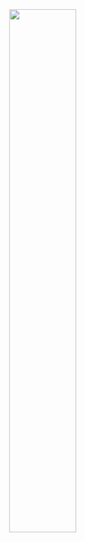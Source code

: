 <img width="49%" src="https://github.com/sophiagu/a-diary/assets/14866379/cce28d72-ec52-4338-98ac-c16c3d7f8c76">